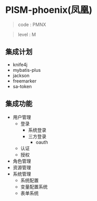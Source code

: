 # PISM-phoenix(凤凰)

> code : PMNX

> level : M

## 集成计划

* knife4j
* mybatis-plus
* jackson
* freemarker
* sa-token

## 集成功能
* 用户管理
  * 登录
    * 系统登录
    * 三方登录
      * oauth
  * 认证
  * 授权
* 角色管理
* 资源管理
* 系统管理
  * 系统配置
  * 变量配置系统
  * 表单系统